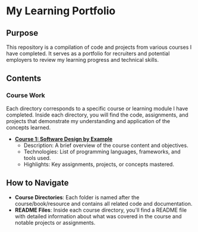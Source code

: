 # My Learning Portfolio

## Purpose

This repository is a compilation of code and projects from various courses I have completed. It serves as a portfolio for recruiters and potential employers to review my learning progress and technical skills.

## Contents

### Course Work

Each directory corresponds to a specific course or learning module I have completed. Inside each directory, you will find the code, assignments, and projects that demonstrate my understanding and application of the concepts learned.

- **[Course 1: Software Design by Example](https://github.com/TymonMasiarek/courses/tree/main/software_design_by_example)**
  - Description: A brief overview of the course content and objectives.
  - Technologies: List of programming languages, frameworks, and tools used.
  - Highlights: Key assignments, projects, or concepts mastered.

## How to Navigate

- **Course Directories**: Each folder is named after the course/book/resource and contains all related code and documentation.
- **README Files**: Inside each course directory, you'll find a README file with detailed information about what was covered in the course and notable projects or assignments.
